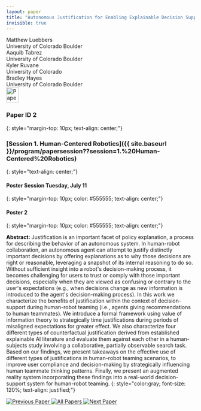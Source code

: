 ```yaml
---
layout: paper
title: "Autonomous Justification for Enabling Explainable Decision Support in Human-Robot Teaming"
invisible: true
---
```

<div class="paper-authors">
<div class="paper-author-box">
    <div class="paper-author-name">Matthew Luebbers</div>
    <div class="paper-author-uni">University of Colorado Boulder</div>
</div>
<div class="paper-author-box">
    <div class="paper-author-name">Aaquib Tabrez</div>
    <div class="paper-author-uni">University of Colorado Boulder</div>
</div>
<div class="paper-author-box">
    <div class="paper-author-name">Kyler Ruvane</div>
    <div class="paper-author-uni">University of Colorado</div>
</div>
<div class="paper-author-box">
    <div class="paper-author-name">Bradley Hayes</div>
    <div class="paper-author-uni">University of Colorado Boulder</div>
</div>

</div><div class="paper-pdf">
<div> <a href="http://www.roboticsproceedings.org/rss19/p002.pdf"><img src="{{ site.baseurl }}/images/paper_link.png" alt="Paper Website" width = "33"  height = "40"/></a> </div>
</div>

### Paper ID 2
{: style="margin-top: 10px; text-align: center;"}

### [Session 1. Human-Centered Robotics]({{ site.baseurl }}/program/papersession??session=1.%20Human-Centered%20Robotics)
{: style="text-align: center;"}

#### Poster Session Tuesday, July 11
{: style="margin-top: 10px; color: #555555; text-align: center;"}

#### Poster 2
{: style="margin-top: 10px; color: #555555; text-align: center;"}

<b style="color: black;">Abstract: </b>Justification is an important facet of policy explanation, a process for describing the behavior of an autonomous system. In human-robot collaboration, an autonomous agent can attempt to justify distinctly important decisions by offering explanations as to why those decisions are right or reasonable, leveraging a snapshot of its internal reasoning to do so. Without sufficient insight into a robot's decision-making process, it becomes challenging for users to trust or comply with those important decisions, especially when they are viewed as confusing or contrary to the user's expectations (e.g., when decisions change as new information is introduced to the agent's decision-making process). In this work we characterize the benefits of justification within the context of decision-support during human-robot teaming (i.e., agents giving recommendations to human teammates). We introduce a formal framework using value of information theory to strategically time justifications during periods of misaligned expectations for greater effect. We also characterize four different types of counterfactual justification derived from established explainable AI literature and evaluate them against each other in a human-subjects study involving a collaborative, partially observable search task. Based on our findings, we present takeaways on the effective use of different types of justifications in human-robot teaming scenarios, to improve user compliance and decision-making by strategically influencing human teammate thinking patterns. Finally, we present an augmented reality system incorporating these findings into a real-world decision-support system for human-robot teaming.
{: style="color:gray; font-size: 120%; text-align: justified;"}


<div class="paper-menu">
<a href="{{ site.baseurl }}/program/papers/001/"> <img src="{{ site.baseurl }}/images/previous_paper_icon.png" alt="Previous Paper" title="Previous Paper"/> </a>
<a href="{{ site.baseurl }}/program/papers"><img src="{{ site.baseurl }}/images/overview_icon.png" alt="All Papers" title="All Papers"/> </a>
<a href="{{ site.baseurl }}/program/papers/003/"> <img src="{{ site.baseurl }}/images/next_paper_icon.png" alt="Next Paper" title="Next Paper"/> </a>

</div>
